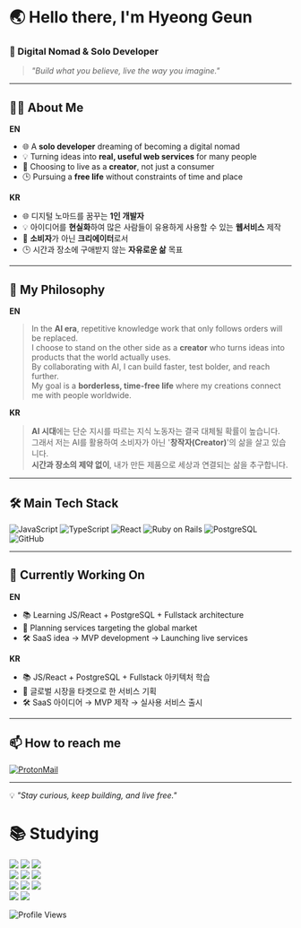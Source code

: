 # 🌏 Hello there, I'm Hyeong Geun  

### 🚀 Digital Nomad & Solo Developer  
> *"Build what you believe, live the way you imagine."*

---

## 🧑‍💻 About Me
**EN**
- 🌐 A **solo developer** dreaming of becoming a digital nomad  
- 💡 Turning ideas into **real, useful web services** for many people  
- 🎯 Choosing to live as a **creator**, not just a consumer  
- 🕒 Pursuing a **free life** without constraints of time and place
  
**KR**
- 🌐 디지털 노마드를 꿈꾸는 **1인 개발자**
- 💡 아이디어를 **현실화**하여 많은 사람들이 유용하게 사용할 수 있는 **웹서비스** 제작
- 🎯 **소비자**가 아닌 **크리에이터**로서  
- 🕒 시간과 장소에 구애받지 않는 **자유로운 삶** 목표


---

## 💭 My Philosophy
**EN**
> In the **AI era**, repetitive knowledge work that only follows orders will be replaced.  
> I choose to stand on the other side as a **creator** who turns ideas into products that the world actually uses.  
> By collaborating with AI, I can build faster, test bolder, and reach further.  
> My goal is a **borderless, time-free life** where my creations connect me with people worldwide.  

**KR**
> **AI 시대**에는 단순 지시를 따르는 지식 노동자는 결국 대체될 확률이 높습니다.  
> 그래서 저는 AI를 활용하여 소비자가 아닌 '**창작자(Creator)**'의 삶을 살고 있습니다.  
> **시간과 장소의 제약 없이**, 내가 만든 제품으로 세상과 연결되는 삶을 추구합니다.

---

## 🛠 Main Tech Stack  
![JavaScript](https://img.shields.io/badge/JavaScript-ES6+-yellow?logo=javascript)
![TypeScript](https://img.shields.io/badge/TypeScript-4.x-blue?logo=typescript)
![React](https://img.shields.io/badge/Reate-Framework-61DAFB?logo=react)
![Ruby on Rails](https://img.shields.io/badge/RubyOnRails-Backend-D30001?logo=RubyOnRails)
![PostgreSQL](https://img.shields.io/badge/PostgreSQL-DB-blue?logo=postgresql)
![GitHub](https://img.shields.io/badge/GitHub-Profile-black?logo=github)

---

## 🌱 Currently Working On
**EN**
- 📚 Learning JS/React + PostgreSQL + Fullstack architecture  
- 🧭 Planning services targeting the global market
- 🛠 SaaS idea → MVP development → Launching live services  

**KR**
- 📚 JS/React + PostgreSQL + Fullstack 아키텍처 학습
- 🧭 글로벌 시장을 타겟으로 한 서비스 기획
- 🛠 SaaS 아이디어 → MVP 제작 → 실사용 서비스 출시

---

## 📫 How to reach me
[![ProtonMail](https://img.shields.io/badge/Email-hgkim7.dev%40proton.me-purple?logo=protonmail)](mailto:hgkim7.dev@proton.me)  
<!--[![GitHub](https://img.shields.io/badge/GitHub-hgkim7-black?logo=github)](https://github.com/hgkim7)-->

---

💡 *"Stay curious, keep building, and live free."*



<div><h1>📚 Studying </h1></div>

<div align=left> 
  
  <img src="https://img.shields.io/badge/html5-E34F26?style=for-the-badge&logo=html5&logoColor=white"> 
  <img src="https://img.shields.io/badge/css-1572B6?style=for-the-badge&logo=css3&logoColor=white"> 
  <img src="https://img.shields.io/badge/Tailwind css-1572B6?style=for-the-badge&logo=Tailwindcss&logoColor=white">
  <!--<img src="https://img.shields.io/badge/javascript-F7DF1E?style=for-the-badge&logo=javascript&logoColor=black"> -->
  <br>
  
  <img src="https://img.shields.io/badge/javascript-%23323330.svg?style=for-the-badge&logo=javascript&logoColor=%23F7DF1E"> 
  <img src="https://img.shields.io/badge/Typescrips-%23323330.svg?style=for-the-badge&logo=Typescript&logoColor=3178C6"> 
  <img src="https://img.shields.io/badge/react-%2320232a.svg?style=for-the-badge&logo=react&logoColor=%2361DAFB"> 
  <br>
  
  <!--<img src="https://img.shields.io/badge/Next.js-000000?style=for-the-badge&logo=Next.js&logoColor=white"> -->
  <!--<img src="https://img.shields.io/badge/Remix-000000?style=for-the-badge&logo=Remix&logoColor=white"> -->
  <!--<img src="https://img.shields.io/badge/svelte-FF3E00?style=for-the-badge&logo=svelte&logoColor=white">-->
  <!--<img src="https://img.shields.io/badge/node.js-339933?style=for-the-badge&logo=Node.js&logoColor=white">
  <br>-->

  
  <img src="https://img.shields.io/badge/python-3776AB?style=for-the-badge&logo=python&logoColor=white"> 
  <img src="https://img.shields.io/badge/django-092E20?style=for-the-badge&logo=django&logoColor=white">
  <img src="https://img.shields.io/badge/postgreSQL-4169E1?style=for-the-badge&logo=postgreSQL&logoColor=white"> 
  <!--<img src="https://img.shields.io/badge/Vercel-000000?style=for-the-badge&logo=Vercel&logoColor=white">
  <img src="https://img.shields.io/badge/supabase-3FCF8E?style=for-the-badge&logo=supabase&logoColor=white">-->
  <br>
  
  <img src="https://img.shields.io/badge/ruby-D3D3D3?style=for-the-badge&logo=ruby&logoColor=CC342D">
  <img src="https://img.shields.io/badge/rubyOnRails-D30001?style=for-the-badge&logo=rubyOnRails&logoColor=white">
  <br>

  <!--<img src="https://img.shields.io/badge/github-181717?style=for-the-badge&logo=github&logoColor=white">
  <img src="https://img.shields.io/badge/git-F05032?style=for-the-badge&logo=git&logoColor=white">
  <br>-->
</div>


<p align="left">
  <img src="https://komarev.com/ghpvc/?username=hgkim7&label=Profile%20Views&color=blue&style=for-the-badge" alt="Profile Views" />
  <br>
</p>

<!--
**hgkimdev/hgkimdev** is a ✨ _special_ ✨ repository because its `README.md` (this file) appears on your GitHub profile.

Here are some ideas to get you started:

- 🔭 I’m currently working on ...
- 🌱 I’m currently learning ...
- 👯 I’m looking to collaborate on ...
- 🤔 I’m looking for help with ...
- 💬 Ask me about ...
- 📫 How to reach me: ...
- 😄 Pronouns: ...
- ⚡ Fun fact: ...
-->
